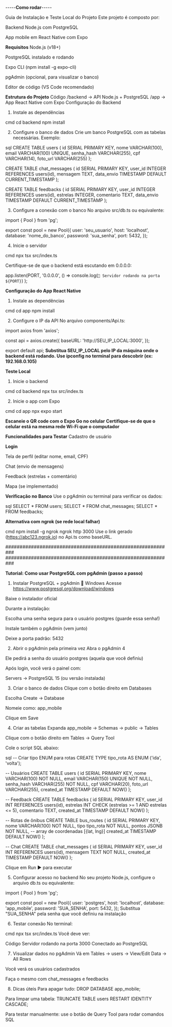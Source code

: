   -----**Como rodar**-----

Guia de Instalação e Teste Local do Projeto
Este projeto é composto por:

Backend Node.js com PostgreSQL

App mobile em React Native com Expo

 **Requisitos**
Node.js (v18+)

PostgreSQL instalado e rodando

Expo CLI (npm install -g expo-cli)

pgAdmin (opcional, para visualizar o banco)

Editor de código (VS Code recomendado)

 **Estrutura do Projeto**
Código
/backend         → API Node.js + PostgreSQL
/app             → App React Native com Expo
 Configuração do Backend
1. Instale as dependências

cmd
cd backend
npm install

2. Configure o banco de dados
Crie um banco PostgreSQL com as tabelas necessárias. Exemplo:

sql
CREATE TABLE users (
  id SERIAL PRIMARY KEY,
  nome VARCHAR(100),
  email VARCHAR(100) UNIQUE,
  senha_hash VARCHAR(255),
  cpf VARCHAR(14),
  foto_url VARCHAR(255)
);

CREATE TABLE chat_messages (
  id SERIAL PRIMARY KEY,
  user_id INTEGER REFERENCES users(id),
  mensagem TEXT,
  data_envio TIMESTAMP DEFAULT CURRENT_TIMESTAMP
);

CREATE TABLE feedbacks (
  id SERIAL PRIMARY KEY,
  user_id INTEGER REFERENCES users(id),
  estrelas INTEGER,
  comentario TEXT,
  data_envio TIMESTAMP DEFAULT CURRENT_TIMESTAMP
);

3. Configure a conexão com o banco
No arquivo src/db.ts ou equivalente:

import { Pool } from 'pg';

export const pool = new Pool({
  user: 'seu_usuario',
  host: 'localhost',
  database: 'nome_do_banco',
  password: 'sua_senha',
  port: 5432,
});

4. Inicie o servidor

cmd
npx tsx src/index.ts

Certifique-se de que o backend está escutando em 0.0.0.0:

app.listen(PORT, '0.0.0.0', () =>
  console.log(`🚀 Servidor rodando na porta ${PORT}`)
);

 **Configuração do App React Native**
1. Instale as dependências

cmd
cd app
npm install

2. Configure o IP da API
No arquivo components/Api.ts:

import axios from 'axios';

const api = axios.create({
  baseURL: 'http://SEU_IP_LOCAL:3000',
});

export default api;
**Substitua SEU_IP_LOCAL pelo IP da máquina onde o backend está rodando. Use ipconfig no terminal para descobrir (ex: 192.168.0.105)**

 **Teste Local**
1. Inicie o backend

cmd
cd backend
npx tsx src/index.ts

2. Inicie o app com Expo

cmd
cd app
npx expo start

**Escaneie o QR code com o Expo Go no celular**
**Certifique-se de que o celular está na mesma rede Wi-Fi que o computador**

 **Funcionalidades para Testar**
Cadastro de usuário

**Login**

Tela de perfil (editar nome, email, CPF)

Chat (envio de mensagens)

Feedback (estrelas + comentário)

Mapa (se implementado)

 **Verificação no Banco**
Use o pgAdmin ou terminal para verificar os dados:

sql
SELECT * FROM users;
SELECT * FROM chat_messages;
SELECT * FROM feedbacks;

 **Alternativa com ngrok (se rede local falhar)**

cmd
npm install -g ngrok
ngrok http 3000
Use o link gerado (https://abc123.ngrok.io) no Api.ts como baseURL.

###########################################################
###########################################################
 
 **Tutorial: Como usar PostgreSQL com pgAdmin (passo a passo)**
 
 1. Instalar PostgreSQL + pgAdmin
🔧 Windows
Acesse https://www.postgresql.org/download/windows

Baixe o instalador oficial

Durante a instalação:

Escolha uma senha segura para o usuário postgres (guarde essa senha!)

Instale também o pgAdmin (vem junto)

Deixe a porta padrão: 5432

 2. Abrir o pgAdmin pela primeira vez
Abra o pgAdmin 4

Ele pedirá a senha do usuário postgres (aquela que você definiu)

Após login, você verá o painel com:

Servers → PostgreSQL 15 (ou versão instalada)

 3. Criar o banco de dados
Clique com o botão direito em Databases

Escolha Create → Database

Nomeie como: app_mobile

Clique em Save

 4. Criar as tabelas
Expanda app_mobile → Schemas → public → Tables

Clique com o botão direito em Tables → Query Tool

Cole o script SQL abaixo:

sql
-- Criar tipo ENUM para rotas
CREATE TYPE tipo_rota AS ENUM ('ida', 'volta');

-- Usuários
CREATE TABLE users (
    id SERIAL PRIMARY KEY,
    nome VARCHAR(100) NOT NULL,
    email VARCHAR(150) UNIQUE NOT NULL,
    senha_hash VARCHAR(255) NOT NULL,
    cpf VARCHAR(20),
    foto_url VARCHAR(255),
    created_at TIMESTAMP DEFAULT NOW()
);

-- Feedback
CREATE TABLE feedbacks (
    id SERIAL PRIMARY KEY,
    user_id INT REFERENCES users(id),
    estrelas INT CHECK (estrelas >= 1 AND estrelas <= 5),
    comentario TEXT,
    created_at TIMESTAMP DEFAULT NOW()
);

-- Rotas de ônibus
CREATE TABLE bus_routes (
    id SERIAL PRIMARY KEY,
    nome VARCHAR(100) NOT NULL,
    tipo tipo_rota NOT NULL,
    pontos JSONB NOT NULL, -- array de coordenadas [{lat, lng}]
    created_at TIMESTAMP DEFAULT NOW()
);

-- Chat
CREATE TABLE chat_messages (
    id SERIAL PRIMARY KEY,
    user_id INT REFERENCES users(id),
    mensagem TEXT NOT NULL,
    created_at TIMESTAMP DEFAULT NOW()
);

Clique em Run ▶️ para executar

 5. Configurar acesso no backend
No seu projeto Node.js, configure o arquivo db.ts ou equivalente:


import { Pool } from 'pg';

export const pool = new Pool({
  user: 'postgres',
  host: 'localhost',
  database: 'app_mobile',
  password: 'SUA_SENHA',
  port: 5432,
});
Substitua "SUA_SENHA" pela senha que você definiu na instalação

 6. Testar conexão
No terminal:

cmd
npx tsx src/index.ts
Você deve ver:

Código
 Servidor rodando na porta 3000
 Conectado ao PostgreSQL

 7. Visualizar dados no pgAdmin
Vá em Tables → users → View/Edit Data → All Rows

Você verá os usuários cadastrados

Faça o mesmo com chat_messages e feedbacks

 8. Dicas úteis
Para apagar tudo: DROP DATABASE app_mobile;

Para limpar uma tabela: TRUNCATE TABLE users RESTART IDENTITY CASCADE;

Para testar manualmente: use o botão de Query Tool para rodar comandos SQL
